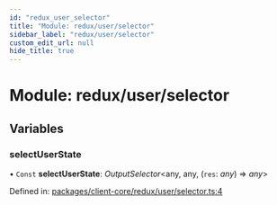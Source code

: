 ```yaml
---
id: "redux_user_selector"
title: "Module: redux/user/selector"
sidebar_label: "redux/user/selector"
custom_edit_url: null
hide_title: true
---
```


# Module: redux/user/selector

## Variables

### selectUserState

• `Const` **selectUserState**: *OutputSelector*<any, any, (`res`: *any*) => *any*\>

Defined in: [packages/client-core/redux/user/selector.ts:4](https://github.com/xr3ngine/xr3ngine/blob/56376a778/packages/client-core/redux/user/selector.ts#L4)
